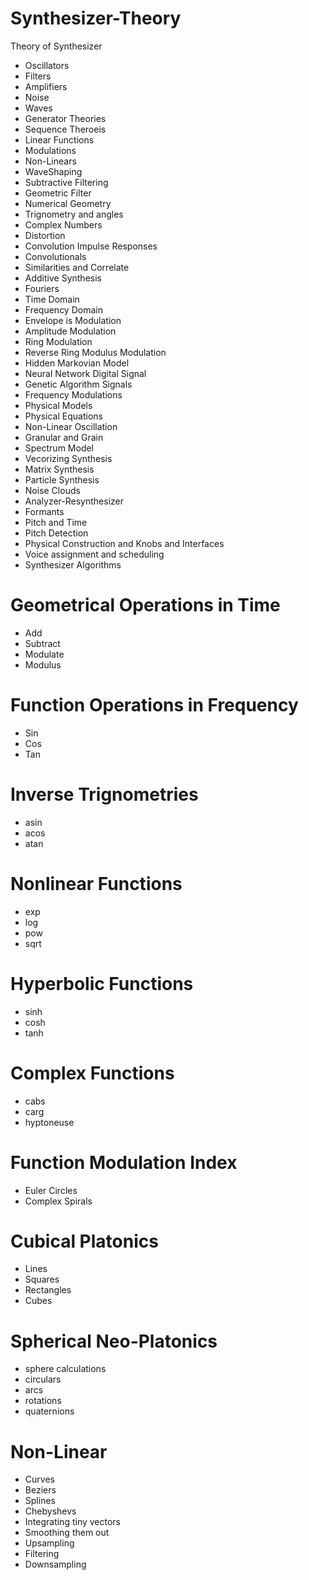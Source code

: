 # Synthesizer-Theory
Theory of Synthesizer

* Oscillators 
* Filters
* Amplifiers
* Noise
* Waves
* Generator Theories
* Sequence Theroeis
* Linear Functions
* Modulations
* Non-Linears
* WaveShaping 
* Subtractive Filtering
* Geometric Filter 
* Numerical Geometry 
* Trignometry and angles
* Complex Numbers
* Distortion
* Convolution Impulse Responses
* Convolutionals
* Similarities and Correlate
* Additive Synthesis
* Fouriers 
* Time Domain
* Frequency Domain 
* Envelope is Modulation
* Amplitude Modulation
* Ring Modulation
* Reverse Ring Modulus Modulation 
* Hidden Markovian Model
* Neural Network Digital Signal
* Genetic Algorithm Signals
* Frequency Modulations
* Physical Models
* Physical Equations
* Non-Linear Oscillation
* Granular and Grain 
* Spectrum Model
* Vecorizing Synthesis
* Matrix Synthesis
* Particle Synthesis
* Noise Clouds
* Analyzer-Resynthesizer
* Formants 
* Pitch and Time
* Pitch Detection
* Physical Construction and Knobs and Interfaces
* Voice assignment and scheduling 
* Synthesizer Algorithms

# Geometrical Operations in Time
* Add
* Subtract
* Modulate
* Modulus

# Function Operations in Frequency
* Sin
* Cos
* Tan

# Inverse Trignometries
* asin
* acos
* atan 

# Nonlinear Functions 
* exp
* log
* pow
* sqrt

# Hyperbolic Functions
* sinh
* cosh
* tanh

# Complex Functions
* cabs
* carg
* hyptoneuse

# Function Modulation Index
* Euler Circles
* Complex Spirals

# Cubical Platonics
* Lines
* Squares
* Rectangles
* Cubes 

# Spherical Neo-Platonics
* sphere calculations
* circulars
* arcs
* rotations
* quaternions

# Non-Linear
* Curves
* Beziers
* Splines
* Chebyshevs
* Integrating tiny vectors 
* Smoothing them out 
* Upsampling
* Filtering
* Downsampling



